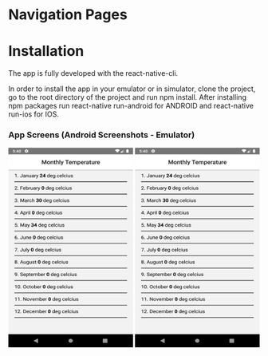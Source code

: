 # Navigation Pages

# Installation

The app is fully developed with the react-native-cli.

In order to install the app in your emulator or in simulator, clone the project, go to the root directory of the project and run npm install. After installing npm packages run react-native run-android for ANDROID and react-native run-ios for IOS.

 ### App Screens (Android Screenshots - Emulator)
<div>
    <img src="./img/1.png" alt="Homescreen" width="250" height="400">
    <img src="./img/1.png" alt="detailScreen" width="250" height="400">
    
</div>
